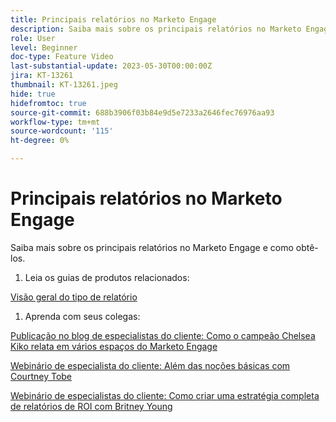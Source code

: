 ```yaml
---
title: Principais relatórios no Marketo Engage
description: Saiba mais sobre os principais relatórios no Marketo Engage e como obtê-los.
role: User
level: Beginner
doc-type: Feature Video
last-substantial-update: 2023-05-30T00:00:00Z
jira: KT-13261
thumbnail: KT-13261.jpeg
hide: true
hidefromtoc: true
source-git-commit: 688b3906f03b84e9d5e7233a2646fec76976aa93
workflow-type: tm+mt
source-wordcount: '115'
ht-degree: 0%

---
```



# Principais relatórios no Marketo Engage

Saiba mais sobre os principais relatórios no Marketo Engage e como obtê-los.

1. Leia os guias de produtos relacionados:

[Visão geral do tipo de relatório](https://experienceleague.adobe.com/docs/marketo/using/product-docs/reporting/basic-reporting/report-types/report-type-overview.html?lang=en)

1. Aprenda com seus colegas:

[Publicação no blog de especialistas do cliente: Como o campeão Chelsea Kiko relata em vários espaços do Marketo Engage](https://nation.marketo.com/t5/product-blogs/how-marketo-champion-chelsea-kiko-reports-in-various-marketo/ba-p/242627)

[Webinário de especialista do cliente: Além das noções básicas com Courtney Tobe](https://nation.marketo.com/t5/product-blogs/on-demand-webinar-beyond-the-basics-marketo-reporting/ba-p/302116)

[Webinário de especialistas do cliente: Como criar uma estratégia completa de relatórios de ROI com Britney Young](https://nation.marketo.com/t5/product-blogs/on-demand-webinar-rounding-out-your-reporting-how-to-build-a/ba-p/319082)
